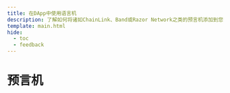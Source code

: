 ```yaml
---
title: 在DApp中使用语言机
description: 了解如何将诸如ChainLink、Band或Razor Network之类的预言机添加到您的DApp中，以使用Moonbeam上运行的智能合约请求链下数据。
template: main.html
hide:
  - toc
  - feedback
---
```


<h1 class='subsection-title'>预言机</h1>
<div class='subsection-wrapper'></div>